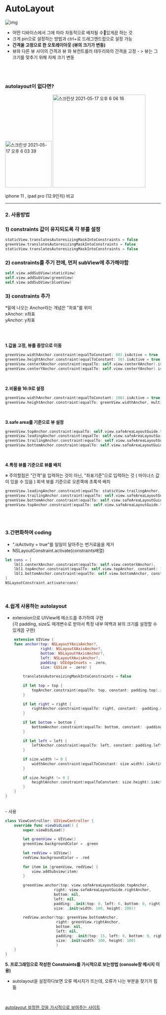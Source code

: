 # AutoLayout
![img](https://user-images.githubusercontent.com/68891494/118460734-f23b7800-b737-11eb-80b1-687559e40249.png)

- 어떤 디바이스에서 그에 따라 자동적으로 배치될 수있게끔 하는 것
- 크게 pin으로 설정하는 방법과 ctrl+로 드래그앤드랍으로 설정 가능
- **간격을 고정으로 한 오토레이아웃 (뷰의 크기가 변동)**
- 뷰와 다른 뷰 사이의 간격과 뷰 와 뷰컨트롤러 테두리와의 간격을 고정 - > 뷰는 그 크기를 맞추기 위해 자체 크기 변동

<br>
<br>

### autolayout이 없다면?

<img width="150" alt="스크린샷 2021-05-17 오후 6 03 39" src="https://user-images.githubusercontent.com/68891494/118463054-49424c80-b73a-11eb-8fec-5e5f4b25b712.png">


<img width="300" alt="스크린샷 2021-05-17 오후 6 06 16" src="https://user-images.githubusercontent.com/68891494/118463373-a6d69900-b73a-11eb-98e7-4c279a25bd09.png">

iphone 11 , ipad pro (12.9인치) 비교

-------

### 2. 사용방법

### **1) constraints 값이 유지되도록 각 뷰를 설정**

```swift
staticView.translatesAutoresizingMaskIntoConstraints = false
greenView.translatesAutoresizingMaskIntoConstraints = false
staticView.translatesAutoresizingMaskIntoConstraints = false
```

### **2) constraints를 주기 전에, 먼저 subView에 추가해야함**
```swift
self.view.addSubView(staticView)
self.view.addSubView(greenView)
self.view.addSubView(blueView)
```
### **3) constraints 추가**
*밑에 나오는 Anchor라는 개념은 "좌표"를 위미 <br>
xAnchor: x좌표 <br>
yAnchor: y좌표

<br><br>

**1.값을 고정, 뷰를 중앙으로 이동**
```swift
greenView.widthAnchor.constraint(equalToConstant: 80).isActive = true
greenView.heightAnchor.constraint(equalToConstant: 50).isActive = true
greenView.centerXAnchor.constraint(equalTo: self.view.centerXAnchor).isActive = true
greenView.centerYAnchor.constraint(equalTo: self.view.centerYAnchor).isActive = true
```

<br>

**2.비율을 16:9로 설정**
```swift
greenView.widthAnchor.constraint(equalToConstant: 100).isActive = true
greenView.heightAnchor.constraint(equalTo: greenView.widthAnchor, multiplier: 16/9).isActive = true  
```

<br>

**3.safe area를 기준으로 뷰 설정**
```swift
greenView.topAnchor.constraint(equalTo: self.view.safeAreaLayoutGuide.topAnchor).isActive = true
greenView.leadingAnchor.constraint(equalTo: self.view.safeAreaLayoutGuide.leadingAnchor).isActive = true
greenView.trailingAnchor.constraint(equalTo: self.view.safeAreaLayoutGuide.trailingAnchor).isActive = true
greenView.bottomAnchor.constraint(equalTo: self.view.safeAreaLayoutGuide.bottomAnchor).isActive = true
```

<br>

**4.특정 뷰를 기준으로 뷰를 배치**

※ 주의할점은 "간격"을 입력하는 것이 아닌, "좌표기준"으로 입력하는 것 ( 마이너스 값이 있을 수 있음 )
회색 뷰를 기준으로 오른쪽에 초록색 배치

```swift
greenView.leadingAnchor.constraint(equalTo: staticView.trailingAnchor, constant: 3).isActive = true
greenView.trailingAnchor.constraint(equalTo: self.view.safeAreaLayoutGuide.trailingAnchor, constant: -3).isActive = true
greenView.bottomAnchor.constraint(equalTo: self.view.safeAreaLayoutGuide.bottomAnchor, constant: -350).isActive = true
greenView.topAnchor.constraint(equalTo: self.view.safeAreaLayoutGuide.topAnchor, constant: 350).isActive = true
 
```
<br>

### 3.간편화하여 coding
- ".isActivity = true"를 일일이 달아주는 번거로움을 제거
- NSLayoutConstraint.activate(constraints배열)

```swift
let cons = [
    lbl1.centerXAnchor.constraint(equalTo: self.view.centerXAnchor),
    lbl1.topAnchor.constraint(equalTo: self.view.topAnchor, constant: 100),
    lbl1.bottomAnchor.constraint(equalTo: self.view.bottomAnchor, constant: 300)
]
NSLayoutConstraint.activate(cons)
```

<br>

### 4.쉽게 사용하는 autolayout
- extension으로 UIView에 메소드를 추가하여 구현
  <br>
  (각 padding, size도 매개변수로 받아서 특정 내부 여백과 뷰의 크기를 설정할 수 있게끔 구현)
```swift 
    extension UIView {
    func anchor(top: NSLayoutYAxisAnchor?,
                right: NSLayoutXAxisAnchor?,
                bottom: NSLayoutYAxisAnchor?,
                left: NSLayoutXAxisAnchor?,
                padding: UIEdgeInsets = .zero,
                size: CGSize = .zero) {
        
        translatesAutoresizingMaskIntoConstraints = false
        
        if let top = top {
            topAnchor.constraint(equalTo: top, constant: padding.top).isActive = true
        }
        
        if let right = right {
            rightAnchor.constraint(equalTo: right, constant: -padding.right).isActive = true
        }
        
        if let bottom = bottom {
            bottomAnchor.constraint(equalTo: bottom, constant: -padding.bottom).isActive = true
        }
        
        if let left = left {
            leftAnchor.constraint(equalTo: left, constant: padding.left).isActive = true
        }
        
        if size.width != 0 {
            widthAnchor.constraint(equalToConstant: size.width).isActive = true
        }
        
        if size.height != 0 {
            heightAnchor.constraint(equalToConstant: size.height).isActive = true
        }
    }
}
```
<br>
- 사용
  
```swift
class ViewController: UIViewController {
    override func viewDidLoad() {
        super.viewDidLoad()
        
        let greenView = UIView()
        greenView.backgroundColor = .green
        
        let redView = UIView()
        redView.backgroundColor = .red
        
        for item in [greenView, redView] {
            view.addSubview(item)
        }
        
        greenView.anchor(top: view.safeAreaLayoutGuide.topAnchor,
                      right: view.safeAreaLayoutGuide.rightAnchor,
                      bottom: nil,
                      left: nil,
                      padding: .init(top: 0, left: 0, bottom: 0, right: 30),
                      size: .init(width: 100, height: 200))
        
        redView.anchor(top: greenView.bottomAnchor,
                       right: greenView.rightAnchor,
                       bottom: nil,
                       left: nil,
                       padding: .init(top: 15, left: 0, bottom: 0, right: 0),
                       size: .init(width: 100, height: 100)
                       )
    }
}
```

**5. 프로그래밍으로 작성한 Constraints를 가시적으로 보는방법 (console창 메시지 이용)**
   * autolayout을 설정하다보면 오류 메시지가 뜨는데, 오류가 나는 부분을 찾기가 힘듦

<br>

[autolayout 설정한 것을 가시적으로 보여주는 사이트](https://www.wtfautolayout.com/)